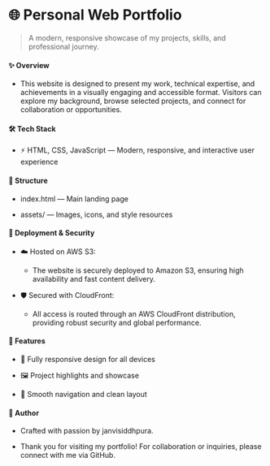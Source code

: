 # 🌐 Personal Web Portfolio

> A modern, responsive showcase of my projects, skills, and professional journey.

#### ✨ Overview

- This website is designed to present my work, technical expertise, and achievements in a visually engaging and accessible format. Visitors can explore my background, browse selected projects, and connect for collaboration or opportunities.

#### 🛠️ Tech Stack

- ⚡ HTML, CSS, JavaScript — Modern, responsive, and interactive user experience

#### 📁 Structure

- index.html — Main landing page

- assets/ — Images, icons, and style resources

#### 🚀 Deployment & Security

- ☁️ Hosted on AWS S3:

    - The website is securely deployed to Amazon S3, ensuring high availability and fast content delivery.

- 🛡️ Secured with CloudFront:

    - All access is routed through an AWS CloudFront distribution, providing robust security and global performance.

#### 📸 Features

- 📱 Fully responsive design for all devices

- 🖼️ Project highlights and showcase

- 🧭 Smooth navigation and clean layout

#### 👤 Author

- Crafted with passion by janvisiddhpura.

- Thank you for visiting my portfolio! For collaboration or inquiries, please connect with me via GitHub.